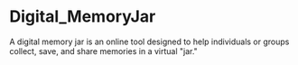 # Digital_MemoryJar
A digital memory jar is an online tool designed to help individuals or groups collect, save, and share memories in a virtual "jar."
